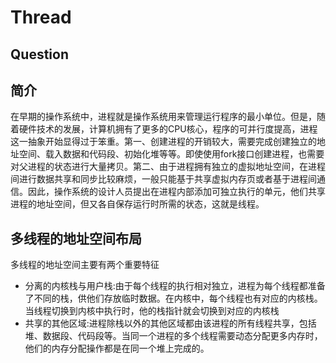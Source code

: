 # Thread

## Question

## 简介

在早期的操作系统中，进程就是操作系统用来管理运行程序的最小单位。但是，随着硬件技术的发展，计算机拥有了更多的CPU核心，程序的可并行度提高，进程这一抽象开始显得过于笨重。第一、创建进程的开销较大，需要完成创建独立的地址空间、载入数据和代码段、初始化堆等等。即使使用fork接口创建进程，也需要对父进程的状态进行大量拷贝。第二、由于进程拥有独立的虚拟地址空间，在进程间进行数据共享和同步比较麻烦，一般只能基于共享虚拟内存页或者基于进程间通信。因此，操作系统的设计人员提出在进程内部添加可独立执行的单元，他们共享进程的地址空间，但又各自保存运行时所需的状态，这就是线程。

## 多线程的地址空间布局

多线程的地址空间主要有两个重要特征
+ 分离的内核栈与用户栈:由于每个线程的执行相对独立，进程为每个线程都准备了不同的栈，供他们存放临时数据。在内核中，每个线程也有对应的内核栈。当线程切换到内核中执行时，他的栈指针就会切换到对应的内核栈
+ 共享的其他区域:进程除栈以外的其他区域都由该进程的所有线程共享，包括堆、数据段、代码段等。当同一个进程的多个线程需要动态分配更多内存时，他们的内存分配操作都是在同一个堆上完成的。